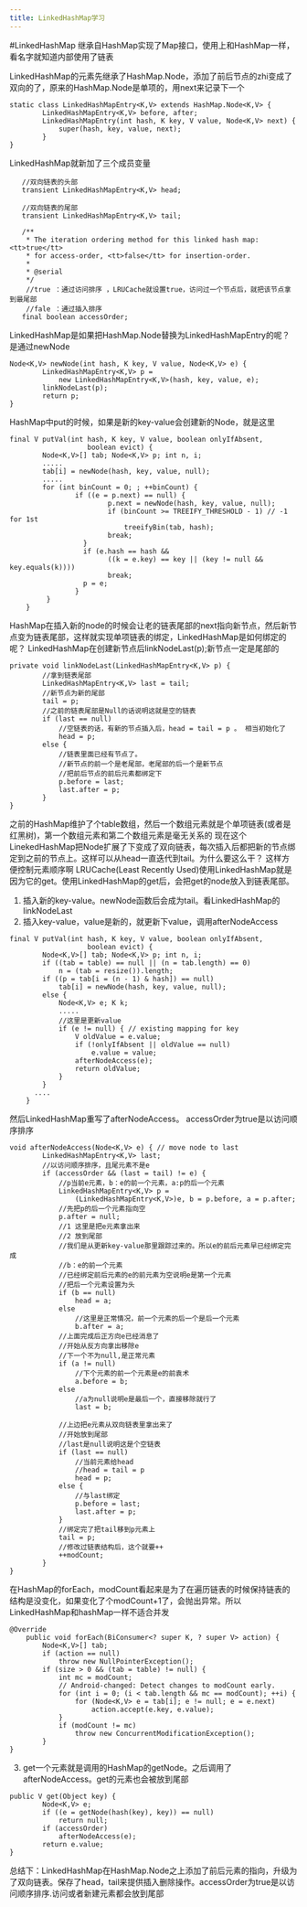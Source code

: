 ```yaml
---
title: LinkedHashMap学习
---
```

#LinkedHashMap
继承自HashMap实现了Map接口，使用上和HashMap一样，看名字就知道内部使用了链表


LinkedHashMap的元素先继承了HashMap.Node，添加了前后节点的zhi变成了双向的了，原来的HashMap.Node是单项的，用next来记录下一个
```
static class LinkedHashMapEntry<K,V> extends HashMap.Node<K,V> {
        LinkedHashMapEntry<K,V> before, after;
        LinkedHashMapEntry(int hash, K key, V value, Node<K,V> next) {
            super(hash, key, value, next);
        }
}
```

LinkedHashMap就新加了三个成员变量
```
   //双向链表的头部
   transient LinkedHashMapEntry<K,V> head;

   //双向链表的尾部
   transient LinkedHashMapEntry<K,V> tail;

   /**
    * The iteration ordering method for this linked hash map: <tt>true</tt>
    * for access-order, <tt>false</tt> for insertion-order.
    *
    * @serial
    */
    //true ：通过访问排序 ，LRUCache就设置true，访问过一个节点后，就把该节点拿到最尾部
    //fale ：通过插入排序
   final boolean accessOrder;
```
LinkedHashMap是如果把HashMap.Node替换为LinkedHashMapEntry的呢？是通过newNode

```
Node<K,V> newNode(int hash, K key, V value, Node<K,V> e) {
        LinkedHashMapEntry<K,V> p =
            new LinkedHashMapEntry<K,V>(hash, key, value, e);
        linkNodeLast(p);
        return p;
}
```

HashMap中put的时候，如果是新的key-value会创建新的Node，就是这里
```
final V putVal(int hash, K key, V value, boolean onlyIfAbsent,
                   boolean evict) {
        Node<K,V>[] tab; Node<K,V> p; int n, i;
        .....
        tab[i] = newNode(hash, key, value, null);
        .....
        for (int binCount = 0; ; ++binCount) {
                if ((e = p.next) == null) {
                        p.next = newNode(hash, key, value, null);
                        if (binCount >= TREEIFY_THRESHOLD - 1) // -1 for 1st
                            treeifyBin(tab, hash);
                        break;
                  }
                  if (e.hash == hash &&
                        ((k = e.key) == key || (key != null && key.equals(k))))
                        break;
                  p = e;
                }
         }
    }
```
HashMap在插入新的node的时候会让老的链表尾部的next指向新节点，然后新节点变为链表尾部，这样就实现单项链表的绑定，LinkedHashMap是如何绑定的呢？
LinkedHashMap在创建新节点后linkNodeLast(p);新节点一定是尾部的
```
private void linkNodeLast(LinkedHashMapEntry<K,V> p) {
        //拿到链表尾部
        LinkedHashMapEntry<K,V> last = tail;
        //新节点为新的尾部
        tail = p;
        //之前的链表尾部是Null的话说明这就是空的链表
        if (last == null)
            //空链表的话，有新的节点插入后，head = tail = p 。 相当初始化了
            head = p;
        else {
            //链表里面已经有节点了。
            //新节点的前一个是老尾部，老尾部的后一个是新节点
            //把前后节点的前后元素都绑定下
            p.before = last;
            last.after = p;
        }
}
```
之前的HashMap维护了个table数组，然后一个数组元素就是个单项链表(或者是红黑树)，第一个数组元素和第二个数组元素是毫无关系的
现在这个LinekedHashMap把Node扩展了下变成了双向链表，每次插入后都把新的节点绑定到之前的节点上。这样可以从head一直迭代到tail。为什么要这么干？
这样方便控制元素顺序啊
LRUCache(Least Recently Used)使用LinkedHashMap就是因为它的get。使用LinkedHashMap的get后，会把get的node放入到链表尾部。
1. 插入新的key-value。newNode函数后会成为tail。看LinkedHashMap的linkNodeLast
2. 插入key-value，value是新的，就更新下value，调用afterNodeAccess
```
final V putVal(int hash, K key, V value, boolean onlyIfAbsent,
                   boolean evict) {
        Node<K,V>[] tab; Node<K,V> p; int n, i;
        if ((tab = table) == null || (n = tab.length) == 0)
            n = (tab = resize()).length;
        if ((p = tab[i = (n - 1) & hash]) == null)
            tab[i] = newNode(hash, key, value, null);
        else {
            Node<K,V> e; K k;
            .....
            //这里是更新value
            if (e != null) { // existing mapping for key
                V oldValue = e.value;
                if (!onlyIfAbsent || oldValue == null)
                    e.value = value;
                afterNodeAccess(e);
                return oldValue;
            }
        }
      ....
    }
```
然后LinkedHashMap重写了afterNodeAccess。
accessOrder为true是以访问顺序排序
```
void afterNodeAccess(Node<K,V> e) { // move node to last
        LinkedHashMapEntry<K,V> last;
        //以访问顺序排序，且尾元素不是e
        if (accessOrder && (last = tail) != e) {
            //p当前e元素，b：e的前一个元素，a:p的后一个元素
            LinkedHashMapEntry<K,V> p =
                (LinkedHashMapEntry<K,V>)e, b = p.before, a = p.after;
            //先把p的后一个元素指向空    
            p.after = null;
            //1 这里是把e元素拿出来
            //2 放到尾部
            //我们是从更新key-value那里跟踪过来的。所以e的前后元素早已经绑定完成
            //b：e的前一个元素
            //已经绑定前后元素的e的前元素为空说明e是第一个元素
            //把后一个元素设置为头
            if (b == null)
                head = a;
            else
                //这里是正常情况，前一个元素的后一个是后一个元素
                b.after = a;
            //上面完成后正方向e已经消息了
            //开始从反方向拿出移除e    
            //下一个不为null,是正常元素    
            if (a != null)
                //下个元素的前一个元素是e的前袁术
                a.before = b;
            else
                //a为null说明e是最后一个，直接移除就行了
                last = b;

            //上边把e元素从双向链表里拿出来了
            //开始放到尾部    
            //last是null说明这是个空链表  
            if (last == null)
                //当前元素给head
                //head = tail = p
                head = p;
            else {
                //与last绑定
                p.before = last;
                last.after = p;
            }
            //绑定完了把tail移到p元素上
            tail = p;
            //修改过链表结构后，这个就要++
            ++modCount;
        }
}
```
在HashMap的forEach，modCount看起来是为了在遍历链表的时候保持链表的结构是没变化，如果变化了个modCount+1了，会抛出异常。所以LinkedHashMap和hashMap一样不适合并发
```
@Override
    public void forEach(BiConsumer<? super K, ? super V> action) {
        Node<K,V>[] tab;
        if (action == null)
            throw new NullPointerException();
        if (size > 0 && (tab = table) != null) {
            int mc = modCount;
            // Android-changed: Detect changes to modCount early.
            for (int i = 0; (i < tab.length && mc == modCount); ++i) {
                for (Node<K,V> e = tab[i]; e != null; e = e.next)
                    action.accept(e.key, e.value);
            }
            if (modCount != mc)
                throw new ConcurrentModificationException();
        }
}
```
3. get一个元素就是调用的HashMap的getNode。之后调用了afterNodeAccess。get的元素也会被放到尾部
```
public V get(Object key) {
        Node<K,V> e;
        if ((e = getNode(hash(key), key)) == null)
            return null;
        if (accessOrder)
            afterNodeAccess(e);
        return e.value;
}
```

总结下：LinkedHashMap在HashMap.Node之上添加了前后元素的指向，升级为了双向链表。保存了head，tail来提供插入删除操作。accessOrder为true是以访问顺序排序.访问或者新建元素都会放到尾部

